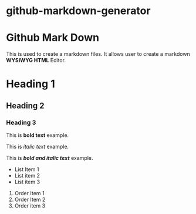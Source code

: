 # github-markdown-generator

# Github Mark Down 
This is used to create a markdown files. It allows user to create a markdown **WYSIWYG HTML** Editor.


# Heading 1
## Heading 2
### Heading 3

This is **bold text** example.

This is _italic text_ example.

This is **_bold and italic text_** example.


* List Item 1
* List item 2
* List item 3

1. Order Item 1
1. Order Item 2
1. Order item 3
